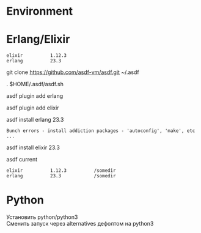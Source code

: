# Environment

# Erlang/Elixir

```
elixir          1.12.3
erlang          23.3
```


git clone https://github.com/asdf-vm/asdf.git ~/.asdf

. $HOME/.asdf/asdf.sh

asdf plugin add erlang

asdf plugin add elixir

asdf install erlang 23.3

```
Bunch errors - install addiction packages - 'autoconfig', 'make', etc ...
```
asdf install elixir 23.3

asdf current

```
elixir          1.12.3          /somedir
erlang          23.3            /somedir
```

# Python
Установить python/python3  
Сменить запуск через alternatives дефолтом на python3

